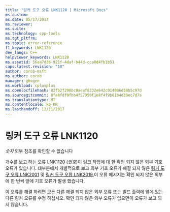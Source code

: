 ```yaml
---
title: "링커 도구 오류 LNK1120 | Microsoft Docs"
ms.custom: 
ms.date: 05/17/2017
ms.reviewer: 
ms.suite: 
ms.technology: cpp-tools
ms.tgt_pltfrm: 
ms.topic: error-reference
f1_keywords: LNK1120
dev_langs: C++
helpviewer_keywords: LNK1120
ms.assetid: 56aa7d36-921f-4daf-b44d-cca0d4fb1b51
caps.latest.revision: "10"
author: corob-msft
ms.author: corob
manager: ghogen
ms.workload: cplusplus
ms.openlocfilehash: 82fb2f290bc0aeaf8332e642c014006d38b5c97d
ms.sourcegitcommit: 8fa8fdf0fbb4f57950f1e8f4f9b81b4d39ec7d7a
ms.translationtype: MT
ms.contentlocale: ko-KR
ms.lasthandoff: 12/21/2017
---
```

# <a name="linker-tools-error-lnk1120"></a>링커 도구 오류 LNK1120
*숫자* 외부 참조를 확인할 수 없습니다  
  
개수를 보고 하는 오류 LNK1120 (*번호*)이 링크 작업에 대 한 확인 되지 않은 외부 기호 오류가 있습니다. 대부분에서 개별적으로 보고 외부 기호 오류가 해결 되지 않은 [링커 도구 오류 LNK2001](../../error-messages/tool-errors/linker-tools-error-lnk2001.md) 및 [링커 도구 오류 LNK2019](../../error-messages/tool-errors/linker-tools-error-lnk2019.md),이 오류 메시지는 확인 되지 않은 외부에 한 번씩 앞에 기호 오류가 발생 했습니다.  
  
이 오류를 해결 하려면 모든 다른 해결 되지 않은 외부 오류 또는 빌드 출력에 앞에 있는 다른 링커 오류를 수정 하십시오. 확인 되지 않은 외부 오류가 없으면이 오류가 보고 되지 않습니다.  
